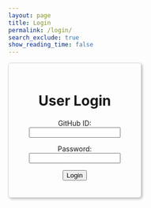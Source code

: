 ```yaml
---
layout: page
title: Login
permalink: /login/
search_exclude: true
show_reading_time: false
---
```


<style>
    .login-container {
        display: flex;
        justify-content: space-between;
        flex-wrap: wrap; /* allows the cards to wrap onto the next line if the screen is too small */
    }
    
    .login-card {
        margin-top: 0;
        width: 45%;
        border: 1px solid #ddd;
        border-radius: 5px;
        padding: 20px;
        box-shadow: 2px 2px 5px rgba(0, 0, 0, 0.3);
        margin-bottom: 20px;
        overflow-x: auto;
        text-align: center;
    }
    
    .login-card h1 {
        margin-bottom: 20px;
    }
</style>

<div class="login-container">
    <!-- Login Form -->
    <div class="login-card">
        <h1>User Login</h1>
        <form id="loginForm" onsubmit="handleLogin(event);">
            <p>
                <label>
                    GitHub ID:
                    <input type="text" name="uid" id="uid" required>
                </label>
            </p>
            <p>
                <label>
                    Password:
                    <input type="password" name="password" id="password" required>
                </label>
            </p>
            <p>
                <button type="submit">Login</button>
            </p>
            <p id="loginMessage" style="color: red;"></p>
        </form>
    </div>
<script>
// Handle login request
function handleLogin(event) {
    event.preventDefault(); // Prevent default form submission
    const uid = document.getElementById("uid").value;
    const password = document.getElementById("password").value;
    fetch('https://your-api-endpoint/api/authenticate', { // Update the API endpoint
        method: "POST",
        headers: {
            "Content-Type": "application/json"
        },
        body: JSON.stringify({ uid, password })
    })
    .then(response => {
        if (!response.ok) {
            throw new Error(`Login failed: ${response.status}`);
        }
        return response.json();
    })
    .then(data => {
        document.getElementById("loginMessage").textContent = "Login successful!";
        window.location.href = '/profile'; // Redirecting to profile after successful login
    })
    .catch(error => {
        console.error("Login Error:", error);
        document.getElementById("loginMessage").textContent = `Login Error: ${error.message}`;
    });
}
</script>